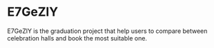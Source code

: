 # E7GeZlY
E7GeZlY is the graduation project that help users to compare between celebration halls and book the most suitable one.
